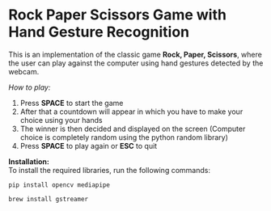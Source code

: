 # Rock Paper Scissors Game with Hand Gesture Recognition

This is an implementation of the classic game **Rock, Paper, Scissors**, where the user can play against the computer using hand gestures detected by the webcam.  

*How to play:*

1.  Press **SPACE** to start the game  
2.  After that a countdown will appear in which you have to make your choice using your hands  
3.  The winner is then decided and displayed on the screen (Computer choice is completely random using the python random library)  
4.  Press **SPACE** to play again or **ESC** to quit  

**Installation:**  
To install the required libraries, run the following commands:
```
pip install opencv mediapipe
```

```
brew install gstreamer